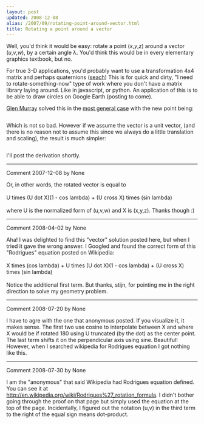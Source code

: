 ```yaml
---
layout: post
updated: 2008-12-08
alias: /2007/09/rotating-point-around-vector.html
title: Rotating a point around a vector
---
```

<p>Well, you'd think it would be easy: rotate a point (<i>x</i>,<i>y</i>,<i>z</i>) around a vector (<i>u</i>,<i>v</i>,<i>w</i>), by a certain angle &lambda;.   You'd think this would be in every elementary graphics textbook, but no.</p>

<p> For true 3-D applications, you'd probably want to use a transformation 4x4 matrix and perhaps quaternions (<a href="http://www.google.com/search?q=Rotation+About+an+Arbitrary+Axis+&ie=utf-8&oe=utf-8" >seach</a>) This is for quick and dirty, "I need to rotate-something-now" type of work where you don't have a matrix library laying around.  Like in javascript, or python.  An application of this is to be able to draw circles on Google Earth (posting to come).</p>

<p>
<a href="http://www.mines.edu/~gmurray/">Glen Murray</a> solved this in the <a href="http://www.mines.edu/~gmurray/ArbitraryAxisRotation/ArbitraryAxisRotation.html">most general case</a> with the new point being:
</p>

<div>
<a onblur="try &#123;parent.deselectBloggerImageGracefully();&#125; catch(e) &#123;&#125;" href="http://3.bp.blogspot.com/_5gQC8GTAxnY/RuWDrTZyBQI/AAAAAAAAAA0/zWBPD51-0IU/s1600-h/rot_point_vector.png"><img style="cursor:pointer; cursor:hand;" src="http://3.bp.blogspot.com/_5gQC8GTAxnY/RuWDrTZyBQI/AAAAAAAAAA0/zWBPD51-0IU/s320/rot_point_vector.png" border="0" alt=""id="BLOGGER_PHOTO_ID_5108634132287718658" /></a>
</div>

<p>
Which is not so bad.  However if we assume the vector is a unit vector, (and there is no reason not to assume this since we always do a little translation and scaling), the result is much simpler:
</p>

<div>
<a onblur="try &#123;parent.deselectBloggerImageGracefully();&#125; catch(e) &#123;&#125;" href="http://4.bp.blogspot.com/_5gQC8GTAxnY/RuWDdjZyBPI/AAAAAAAAAAs/3QezsQdXb4I/s1600-h/rot_point_unitvector.png"><img style="cursor:pointer; cursor:hand;" src="http://4.bp.blogspot.com/_5gQC8GTAxnY/RuWDdjZyBPI/AAAAAAAAAAs/3QezsQdXb4I/s320/rot_point_unitvector.png" border="0" alt=""id="BLOGGER_PHOTO_ID_5108633896064517362" /></a>
</div>

<p>I'll post the derivation shortly.</p>

*****
Comment 2007-12-08 by None

Or, in other words, the rotated vector is equal to<BR/><BR/>U times (U dot X)(1 - cos lambda) + (U cross X) times (sin lambda)<BR/><BR/>where U is the normalized form of (u,v,w) and X is (x,y,z). Thanks though :)


*****
Comment 2008-04-02 by None

Aha! I was delighted to find this "vector" solution posted here, but when I tried it gave the wrong answer. I Googled and found the correct form of this "Rodrigues" equation posted on Wikipedia:<BR/><BR/>X times (cos lambda) + U times (U dot X)(1 - cos lambda) + (U cross X) times (sin lambda)<BR/><BR/>Notice the additional first term. But thanks, stijn, for pointing me in the right direction to solve my geometry problem.


*****
Comment 2008-07-20 by None

I have to agre with the one that anonymous posted. If you visualize it, it makes sense. The first two use cosine to interpolate between X and where X would be if rotated 180 using U truncated (by the dot) as the center point. The last term shifts it on the perpendicular axis using sine. Beautiful! However, when I searched wikipedia for Rodrigues equation I got nothing like this.


*****
Comment 2008-07-30 by None

I am the "anonymous" that said Wikipedia had Rodrigues equation defined. You can see it at http://en.wikipedia.org/wiki/Rodrigues%27_rotation_formula. I didn't bother going through the proof on that page but simply used the equation at the top of the page. Incidentally, I figured out the notation (u,v) in the third term to the right of the equal sign means dot-product.
